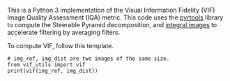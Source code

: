 This is a Python 3 implementation of the Visual Information Fidelity (VIF) Image Quality Assessment (IQA) metric. This code uses the [pyrtools](https://pyrtools.readthedocs.io/en/latest/) library to compute the Steerable Pyramid decomposition, and [integral images](https://en.wikipedia.org/wiki/Summed-area_table) to accelerate filtering by averaging filters.

To compute VIF, follow this template.
```
# img_ref, img_dist are two images of the same size.
from vif_utils import vif
print(vif(img_ref, img_dist))
```
